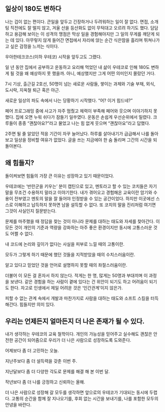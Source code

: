 ## 일상이 180도 변하다

나는 겁이 없는 편이다. 큰일을 앞두고 긴장하거나 두려워하는 일이 잘 없다. 면접, 소개팅 직전에도 잘 떨지 않고, 겨울 산을 등산화도 없이 무턱대고 오르려 하기도 했다. 담담하고 용감해 보이는 이 성격의 맹점은 막상 일을 경험해야지만 그 일의 무게를 깨닫게 되는 데 있다. 아무렇지 않게 들어간 면접에서 자리에 앉는 순간 식은땀을 흘리며 뛰쳐나가고 싶은 감정을 느끼는 식이다.

우아한테크코스(이하 우테코) 시작을 앞두고도 그랬다.

일 년 동안 집에서 공부하고 운동하고 요리해 먹었던 내 삶이 우테코로 인해 180도 변하게 될 것을 왜 예상하지 못 했을까. 아니, 예상했지만 그게 어떤 의미인지 몰랐던 거다.

7시 기상, 출근길 2호선, 50명이 넘는 새로운 사람들, 쌓이는 과제와 기술 부채, 외식, 도시락, 지옥철 퇴근 혹은 야근.

새로운 일상의 파도 속에서 나는 당황하기 시작했다. “어? 이거 힘드네?”

페어 프로그래밍 중에 사고가 자주 멈췄고 체력이 부족해 페어와 웃으며 이야기하지 못했다. 집에 오면 누워 쉬다가 잠들기 일쑤였다. 운동은 손쉽게 우선순위에서 밀렸다. 크루들이 종종 “괜찮아요?”라고 물었고 나는 힘 없게 웃으며 “괜찮아요”라고 답했다.

2주면 될 줄 알았던 적응 기간이 자꾸 늘어났다. 하루를 살아내기가 급급해서 나를 돌아보고 일상을 정비할 여유가 없었다. 글을 쓰는 지금에야 한 숨 돌리며 그간의 시간을 되돌아본다.

## 왜 힘들지?

돌이켜보면 힘듦의 가장 큰 이유는 성장하고 있기 때문이었다.

우테코에는 ‘반란군을 키우는’ 분이 캡틴으로 있고, 멘토라고 할 수 있는 코치들은 자기 말을 무조건 수용하지 말라고 이야기한다. 내가 겪어오고 경험해온 교육이란 암기와 수용이 전부였고 멘토의 말을 잘 들어야 인정받을 수 있는 공간이었다.
하지만 이곳에선 스스로 이해하고 납득하지 못하면 남을 설득할 수 없다. 또 코치의 말을 진리처럼 여기면 그것이 사실인지 질문받는다.

문제를 마주했을 때 정답을 찾는 것이 아니라 문제를 대하는 태도와 자세를 찾아간다.
이 모든 것이 개인의 기준과 역량을 강화하는 아주 좋은 환경이지만 동시에 고통스러운 것도 어쩔 수 없다.

내 코드에 논리와 깊이가 없다는 사실을 피부로 느낄 때의 고통이란.

모두가 그렇게 하기 때문에 했던 것들을 지적받았을 때의 수치스러움이란.

알고 있다고 믿었던 것을 언어로 설명하지 못할 때의 좌절스러움이란.

더불어 이 모든 걸 혼자서 하지 않는다. 적게는 한 명, 많게는 50명과 부대끼며 이 과정을 보낸다.
같은 경험을 하는 사람이 곁에 있다는 건 위안이 되기도 하고 어려움이 되기도 한다. 자고로 인생에서 제일 어려운 것은 ‘인간관계’이지 않은가.

피할 수 없는 관계 속에서 개발과 마찬가지로 사람을 대하는 태도와 소프트 스킬을 터득해간다. 힘들지만 의미 있다.

## 우리는 언제든지 얼마든지 더 나은 존재가 될 수 있다.

내가 생각하는 우테코의 교육 철학이다. 개인의 가능성을 믿어주고 실수해도 괜찮은 안전한 공간이 되어줌으로 우리가 더 나은 사람으로 성장하도록 도와준다.

어제보다 좀 더 고민하는 오늘.

지난주보다 좀 더 설득력을 갖춘 이번 주.

지난달보다 좀 더 다양한 각도로 문제를 해결 해 본 이번 달.

작년보다 좀 더 나를 긍정하고 신뢰하는 올해.

더 나은 사람으로 성장해 갈 모두를 생각하면 앞으로의 우테코가 기대되는 동시에 두렵다. 고통의 순간을 함께 잘 지나오기를, 후회 없는 시간을 보내기를, 나를 포함한 모두의 안녕을 바란다.

